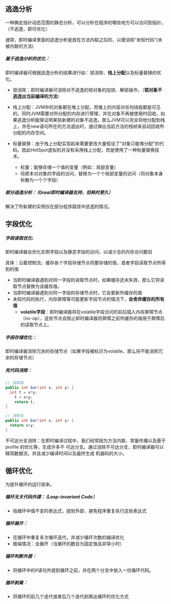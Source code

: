 ## 逃逸分析

一种确定指针动态范围的静态分析，可以分析在程序的哪些地方可以访问到指针。（不逃逸，即可优化）

通常，即时编译里面的逃逸分析是放在方法内联之后的，以便消除“未知代码”(未被内联的方法)



##### 基于逃逸分析的优化：

即时编译器可根据逃逸分析的结果进行如：锁消除、**栈上分配**以及标量替换的优化。

- 锁消除：即时编译器可消除对不逃逸的锁对象的加锁、解锁操作。（**锁对象不逃逸出当前编译的方法**）

- 栈上分配：JVM中的对象都在堆上分配，而堆上的内容对任何线程都是可见的，同时JVM需要对所分配的内存进行管理，并在对象不再被使用时回收。如果逃逸分析能够证明某些新建的对象不逃逸，那么JVM可以完全将他分配到栈上，并在new语句所在的方法退出时，通过弹出当前方法的栈帧来自动回收所分配的内存空间。

- 标量替换：由于栈上分配实现起来需要更改大量假设了“对象只能堆分配”的代码，因此HotSpot虚拟机并没有采用栈上分配，而是使用了一种标量替换技术。
  - 标量：能够存储一个值的变量（例如：局部变量）
  - 将原本对对象的字段的访问，替换为一个个局部变量的访问（将对象本身拆散为一个个字段）



##### 部分逃逸分析：（Graal即时编译器支持，但耗时更久）

解决了所新建的实例仅在部分程序路径中逃逸的情况。





## 字段优化



##### 字段读取优化:

即时编译器会优化实例字段以及静态字段的访问，以减少总的内存访问数目

具体：沿着控制流，缓存各个字段存储节点将要存储的值，或者字段读取节点所得到的值

- 当即时编译器遇到对同一字段的读取节点时，如果缓存还未失效，那么它将读取节点替换为该缓存值。
- 当即时编译器遇到对同一字段的存储节点时，它会更新所缓存的值
- 未知代码的执行，内存屏障等可能更新字段节点的情况下，**会舍弃缓存的所有值**
  - **volatile字段**：即时编译器将在volatile字段访问的前后插入内存屏障节点（no-op），这些节点会阻止即时编译器将屏障之前所缓存的值用于屏障后的读取节点上。



##### 字段存储优化：

即时编译器消除冗余的存储节点（如果字段被标识为volatile，那么将不能消除冗余的存储节点）



##### 死代码消除：

```java
// 消除前
public int bar(int x, int y) { 
  int t = x*y;
	t = x+y;
	return t;
}

// 消除后
public int bar(int x, int y) {
  return x+y;
}
```

不可达分支消除：在即时编译过程中，我们经常因为方法内联、常量传播以及基于 profile 的优化等，生成许多不 可达分支。通过消除不可达分支，即时编译器可以精简数据流，并且减少编译时间以及最终生成 机器码的大小。



## 循环优化

为提升循环的运行效率。



##### 循环无关代码外提：（Loop-invariant Code）

- 指循环中值不变的表达式，提到外部，避免程序重复执行这些表达式



##### 循环展开：

- 在循环中重复多次循环迭代，并减少循环次数的编译优化
- 极端情况：全展开（当循环的数目为固定值且非常小时）



##### 循环判断外提：

- 将循环中的if语句外提到循环之前，并在两个分支中放入一份循环代码。



##### 循环剥离：

- 将循环的前几个迭代或者后几个迭代剥离出循环的优化方式